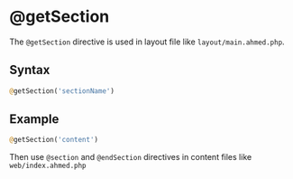 # @getSection

The `@getSection` directive is used in layout file like `layout/main.ahmed.php`.

## Syntax

```php
@getSection('sectionName')
```

## Example

```php
@getSection('content')
```

Then use `@section` and `@endSection` directives in content files like `web/index.ahmed.php`
